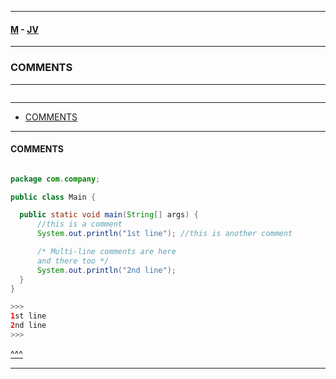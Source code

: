 
---

#### [M](https://github.com/ttltrk/TTT/blob/master/menu.md) - [JV](https://github.com/ttltrk/TTT/tree/master/JV/JV.md)

---

### COMMENTS

---

```

```

---

* [COMMENTS](#HELLO_WORLD)

---

#### COMMENTS

```

```

```java
package com.company;

public class Main {

  public static void main(String[] args) {
      //this is a comment
      System.out.println("1st line"); //this is another comment

      /* Multi-line comments are here
      and there too */
      System.out.println("2nd line");
  }
}

>>>
1st line
2nd line
>>>
```

[^^^](#COMMENTS)

---
